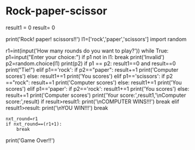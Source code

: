 # Rock-paper-scissor
result1 = 0
result= 0

print('Rock! paper! scissors!!')
l1=['rock','paper','scissors']
import random

r1=int(input('How many rounds do you want to play?'))
while True:
    p1=input("Enter your choice:")
    if p1 not in l1:
        break
        print('Invalid')
    p2=random.choice(l1)
    print(p2)
    if p1 == p2:
        result1==0 and result==0
        print("Tie!")
    elif p1=='rock':
        if p2=="paper":
            result+=1
            print('Computer scores')
        else:
             result1+=1
             print('You scores')
    elif p1=='scissors':
         if p2 =="rock":
             result+=1
             print('Computer scores')
         else:
             result1+=1
             print('You scores')
    elif p1=='paper':
        if p2=='rock':
            result1+=1
            print('You scores')
        else:
            result+=1
            print('Computer scores')
    print('Your score:',result1,'\nComputer score:',result)
    if result>result1:
       print('\nCOMPUTER WINS!!!')
       break
    elif result1>result:
        print('\nYOU WIN!!!')
        break
  
    nxt_round=r1
    if nxt_round==(r1+1):
        break
print('Game Over!!')

